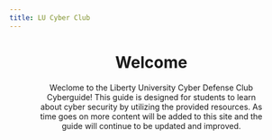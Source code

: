 ```yaml
---
title: LU Cyber Club
---
```


<h1 style="text-align: center;">Welcome</h1>

<p style="padding-left: 10%; padding-right: 10%; text-align: center;">
Weclome to the Liberty University Cyber Defense Club Cyberguide! This guide is designed for students to learn about cyber security by utilizing the provided resources. As time goes on more content will be added to this site and the guide will continue to be updated and improved.
</p> 
